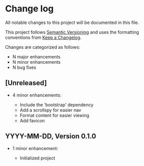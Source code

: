 # Change log

All notable changes to this project will be documented in this file.

This project follows [Semantic Versioning](http://semver.org/) and uses the formatting conventions from [Keep a Changelog](http://keepachangelog.com).

Changes are categorized as follows:

* N major enhancements
* N minor enhancements
* N bug fixes

## [Unreleased]

* 4 minor enhancements:

  * Include the 'bootstrap' dependency
  * Add a scrollspy for easier nav
  * Format content for easier viewing
  * Add favicon

## YYYY-MM-DD, Version 0.1.0

* 1 minor enhancement:

  * Initialized project
